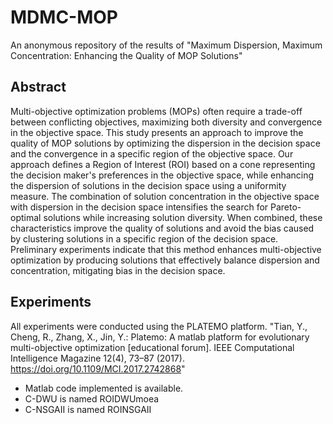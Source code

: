 # MDMC-MOP
An anonymous repository of the results of
"Maximum Dispersion, Maximum Concentration: Enhancing the Quality of MOP Solutions"

## Abstract
Multi-objective optimization problems (MOPs) often require a trade-off between conflicting objectives, maximizing both diversity and convergence in the objective space. This study presents an approach to improve the quality of MOP solutions by optimizing the dispersion in the decision space and the convergence in a specific region of the objective space. Our approach defines a Region of Interest (ROI) based on a cone representing the decision maker's preferences in the objective space, while enhancing the dispersion of solutions in the decision space using a uniformity measure. The combination of solution concentration in the objective space with dispersion in the decision space intensifies the search for Pareto-optimal solutions while increasing solution diversity. When combined, these characteristics improve the quality of solutions and avoid the bias caused by clustering solutions in a specific region of the decision space.  Preliminary experiments indicate that this method enhances multi-objective optimization by producing solutions that effectively balance dispersion and concentration, mitigating bias in the decision space.


## Experiments

All experiments were conducted using the PLATEMO platform.
"Tian, Y., Cheng, R., Zhang, X., Jin, Y.: Platemo: A matlab platform for evolutionary
multi-objective optimization [educational forum]. IEEE Computational Intelligence
Magazine 12(4), 73–87 (2017). https://doi.org/10.1109/MCI.2017.2742868"

*  Matlab code implemented is available.
  * C-DWU is named ROIDWUmoea
  * C-NSGAII is named ROINSGAII




  
